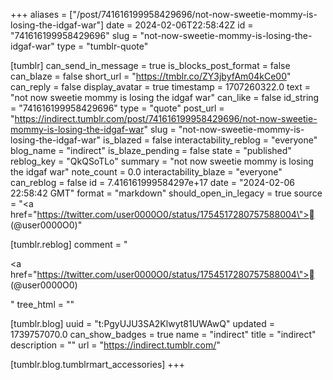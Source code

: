 +++
aliases = ["/post/741616199958429696/not-now-sweetie-mommy-is-losing-the-idgaf-war"]
date = 2024-02-06T22:58:42Z
id = "741616199958429696"
slug = "not-now-sweetie-mommy-is-losing-the-idgaf-war"
type = "tumblr-quote"

[tumblr]
can_send_in_message = true
is_blocks_post_format = false
can_blaze = false
short_url = "https://tmblr.co/ZY3jbyfAm04kCe00"
can_reply = false
display_avatar = true
timestamp = 1707260322.0
text = "not now sweetie mommy is losing the idgaf war"
can_like = false
id_string = "741616199958429696"
type = "quote"
post_url = "https://indirect.tumblr.com/post/741616199958429696/not-now-sweetie-mommy-is-losing-the-idgaf-war"
slug = "not-now-sweetie-mommy-is-losing-the-idgaf-war"
is_blazed = false
interactability_reblog = "everyone"
blog_name = "indirect"
is_blaze_pending = false
state = "published"
reblog_key = "QkQSoTLo"
summary = "not now sweetie mommy is losing the idgaf war"
note_count = 0.0
interactability_blaze = "everyone"
can_reblog = false
id = 7.416161999584297e+17
date = "2024-02-06 22:58:42 GMT"
format = "markdown"
should_open_in_legacy = true
source = "<a href=\"https://twitter.com/user0000O0/status/1754517280757588004\">‎ً (@user0000O0)</a>"

[tumblr.reblog]
comment = "<p><a href=\"https://twitter.com/user0000O0/status/1754517280757588004\">‎ً (@user0000O0)</a></p>"
tree_html = ""

[tumblr.blog]
uuid = "t:PgyUJU3SA2Klwyt81UWAwQ"
updated = 1739757070.0
can_show_badges = true
name = "indirect"
title = "indirect"
description = ""
url = "https://indirect.tumblr.com/"

[tumblr.blog.tumblrmart_accessories]
+++

